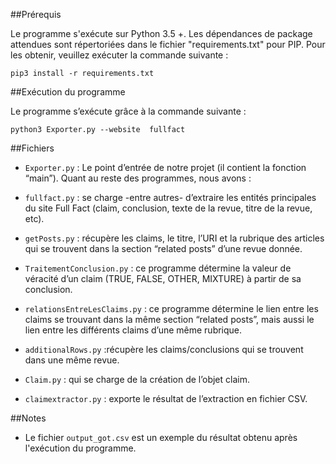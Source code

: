 ##Prérequis 


Le programme s'exécute sur Python 3.5 +. Les dépendances de package attendues sont répertoriées dans le fichier "requirements.txt" pour PIP. Pour les obtenir,  veuillez exécuter la commande suivante :


`pip3 install -r requirements.txt`


##Exécution du programme


Le  programme s’exécute grâce à la commande suivante :

 `python3 Exporter.py --website  fullfact`


##Fichiers



* `Exporter.py` : Le point d’entrée de notre projet (il contient la fonction “main”). Quant au reste des programmes, nous avons :


* `fullfact.py` : se charge -entre autres- d’extraire les entités principales du site Full Fact (claim, conclusion, texte de la revue, titre de la revue, etc).


* `getPosts.py` : récupère les claims, le titre, l’URI et la rubrique des articles qui se trouvent dans la section “related posts” d’une revue donnée.


* `TraitementConclusion.py` : ce programme détermine la valeur de véracité d’un claim (TRUE, FALSE, OTHER, MIXTURE) à partir de sa conclusion.


* `relationsEntreLesClaims.py` : ce programme détermine le lien entre les claims se trouvant dans la même section “related posts”, mais aussi le lien entre les différents claims d’une même rubrique.


* `additionalRows.py` :récupère les claims/conclusions qui se trouvent dans une même revue.


* `Claim.py` : qui se charge de la création de l’objet claim.


* `claimextractor.py` : exporte le résultat de l’extraction en fichier CSV.

##Notes

* Le fichier `output_got.csv` est un exemple du résultat obtenu après l'exécution du programme.
